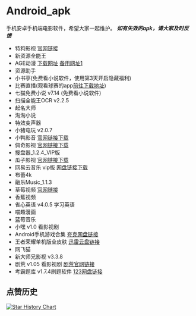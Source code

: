 # Android_apk
手机安卓手机端电影软件，希望大家一起维护。
***如有失效的apk，请大家及时反馈***

* 特狗影视 [官网链接](https://www.tegoudy.com)
* 新资源全能王
* AGE动漫 [下载网址](https://www.agemys.net)   [备用网址1](www.age.tv)
* 资源助手
* 小书亭(免费看小说软件，使用第3天开启隐藏福利)
* 比赛直播(观看球赛的app[前往下载地址](http://bszb000000.com/download))
* 七猫免费小说 v7.14 (免费看小说软件)
* 扫描全能王OCR v2.2.5
* 起名大师
* 淘淘小说
* 特效变声器
* 小猪电玩 v2.0.7
* 小鸭影音 [官网链接下载](https://duck3.top/?utm_source=wechat&utm_medium=gzh10&channel=gzh10)
* 佩奇影视 [官网链接下载](https://peiqi.tv/)
* 搜盘器_1.2.4_VIP版  
* 瓜子影视 [官网链接下载](https://gz.app/)
* 网易云音乐 vip版 [网盘链接下载](https://pan.quark.cn/s/54d176a53c20)
* 布蕾4k
* 融乐Music_1.1.3
* 草莓视频  [官网链接](https://cm.dlyllwl.cn/left_arrow.png)
* 香蕉视频
* 省心英语 v4.0.5 学习英语
* 喵趣漫画
* 蓝莓音乐
* 小嘿 v1.0 看影视剧 
* Android手机游戏合集 [夸克网盘链接](https://pan.quark.cn/s/31ee4e361bf0)
* 王者荣耀单机版全皮肤 [迅雷云盘链接](https://pan.xunlei.com/s/VOHQfXGSg3Vwti-fW9r6mhwyA1?pwd=28yb)
* 网飞猫
* 新大师兄影视  v3.3.8
* 剧荒 v1.05 看影视剧 [剧荒官网链接](https://juhuang.cc/)
* 考霸题库  v1.7.4刷题软件 [123网盘链接](https://www.123865.com/s/TGO8Vv-FV0RA)
  

## 点赞历史

[![Star History Chart](https://api.star-history.com/svg?repos=Archmage83/Android_apk&type=Date)](https://star-history.com/#Archmage83/Android_apk&Date)
<br><br>
